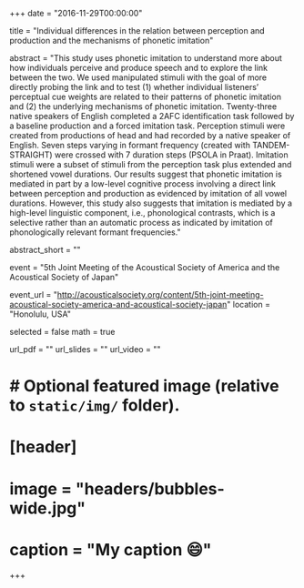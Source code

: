 +++
date = "2016-11-29T00:00:00"

title = "Individual differences in the relation between perception and production and the mechanisms of phonetic imitation"

abstract = "This study uses phonetic imitation to understand more about how individuals perceive and produce speech and to explore the link between the two. We used manipulated stimuli with the goal of more directly probing the link and to test (1) whether individual listeners’ perceptual cue weights are related to their patterns of phonetic imitation and (2) the underlying mechanisms of phonetic imitation. Twenty-three native speakers of English completed a 2AFC identification task followed by a baseline production and a forced imitation task. Perception stimuli were created from productions of head and had recorded by a native speaker of English. Seven steps varying in formant frequency (created with TANDEM-STRAIGHT) were crossed with 7 duration steps (PSOLA in Praat). Imitation stimuli were a subset of stimuli from the perception task plus extended and shortened vowel durations. Our results suggest that phonetic imitation is mediated in part by a low-level cognitive process involving a direct link between perception and production as evidenced by imitation of all vowel durations. However, this study also suggests that imitation is mediated by a high-level linguistic component, i.e., phonological contrasts, which is a selective rather than an automatic process as indicated by imitation of phonologically relevant formant frequencies."

abstract_short = ""

event = "5th Joint Meeting of the Acoustical Society of America and the Acoustical Society of Japan"

event_url = "http://acousticalsociety.org/content/5th-joint-meeting-acoustical-society-america-and-acoustical-society-japan"
location = "Honolulu, USA"

selected = false
math = true

url_pdf = ""
url_slides = ""
url_video = ""

# # Optional featured image (relative to `static/img/` folder).
# [header]
# image = "headers/bubbles-wide.jpg"
# caption = "My caption :smile:"

+++
